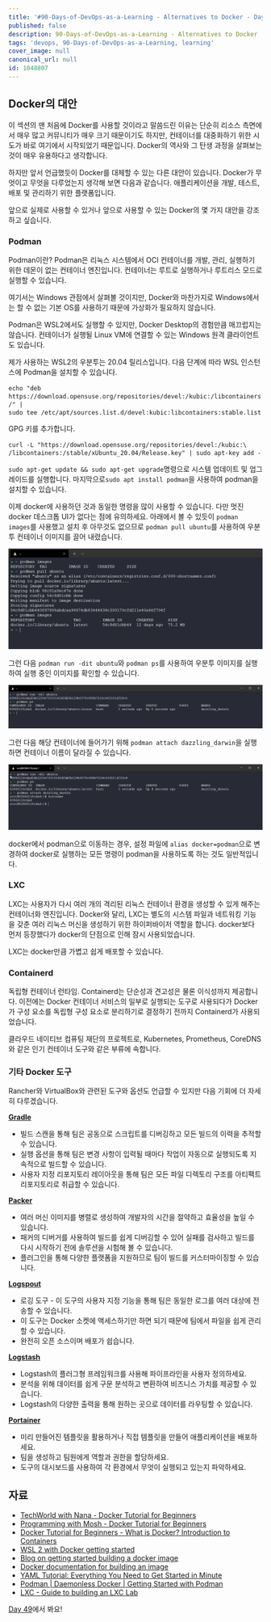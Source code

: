 ```yaml
---
title: '#90-Days-of-DevOps-as-a-Learning - Alternatives to Docker - Day 48'
published: false
description: 90-Days-of-DevOps-as-a-Learning - Alternatives to Docker
tags: 'devops, 90-Days-of-DevOps-as-a-Learning, learning'
cover_image: null
canonical_url: null
id: 1048807
---
```


## Docker의 대안

이 섹션의 맨 처음에 Docker를 사용할 것이라고 말씀드린 이유는 단순히 리소스 측면에서 매우 많고 커뮤니티가 매우 크기 때문이기도 하지만, 컨테이너를 대중화하기 위한 시도가 바로 여기에서 시작되었기 때문입니다. Docker의 역사와 그 탄생 과정을 살펴보는 것이 매우 유용하다고 생각합니다.

하지만 앞서 언급했듯이 Docker를 대체할 수 있는 다른 대안이 있습니다. Docker가 무엇이고 무엇을 다루었는지 생각해 보면 다음과 같습니다. 애플리케이션을 개발, 테스트, 배포 및 관리하기 위한 플랫폼입니다.

앞으로 실제로 사용할 수 있거나 앞으로 사용할 수 있는 Docker의 몇 가지 대안을 강조하고 싶습니다.

### Podman

Podman이란? Podman은 리눅스 시스템에서 OCI 컨테이너를 개발, 관리, 실행하기 위한 데몬이 없는 컨테이너 엔진입니다. 컨테이너는 루트로 실행하거나 루트리스 모드로 실행할 수 있습니다.

여기서는 Windows 관점에서 살펴볼 것이지만, Docker와 마찬가지로 Windows에서는 할 수 없는 기본 OS를 사용하기 때문에 가상화가 필요하지 않습니다.

Podman은 WSL2에서도 실행할 수 있지만, Docker Desktop의 경험만큼 매끄럽지는 않습니다. 컨테이너가 실행될 Linux VM에 연결할 수 있는 Windows 원격 클라이언트도 있습니다.

제가 사용하는 WSL2의 우분투는 20.04 릴리스입니다. 다음 단계에 따라 WSL 인스턴스에 Podman을 설치할 수 있습니다.

```Shell
echo "deb https://download.opensuse.org/repositories/devel:/kubic:/libcontainers:/stable/xUbuntu_20.04/ /" |
sudo tee /etc/apt/sources.list.d/devel:kubic:libcontainers:stable.list
```

GPG 키를 추가합니다.

```Shell
curl -L "https://download.opensuse.org/repositories/devel:/kubic:\
/libcontainers:/stable/xUbuntu_20.04/Release.key" | sudo apt-key add -
```

`sudo apt-get update && sudo apt-get upgrade`명령으로 시스템 업데이트 및 업그레이드를 실행합니다. 마지막으로`sudo apt install podman`을 사용하여 podman을 설치할 수 있습니다.

이제 docker에 사용하던 것과 동일한 명령을 많이 사용할 수 있습니다. 다만 멋진 docker 데스크톱 UI가 없다는 점에 유의하세요. 아래에서 볼 수 있듯이 `podman images`를 사용했고 설치 후 아무것도 없으므로 `podman pull ubuntu`를 사용하여 우분투 컨테이너 이미지를 끌어 내렸습니다.

![](/2022/Days/Images/Day48_Containers1.png)

그런 다음 `podman run -dit ubuntu`와 `podman ps`를 사용하여 우분투 이미지를 실행하여 실행 중인 이미지를 확인할 수 있습니다.

![](/2022/Days/Images/Day48_Containers2.png)

그런 다음 해당 컨테이너에 들어가기 위해 `podman attach dazzling_darwin`을 실행하면 컨테이너 이름이 달라질 수 있습니다.

![](/2022/Days/Images/Day48_Containers3.png)

docker에서 podman으로 이동하는 경우, 설정 파일에 `alias docker=podman`으로 변경하여 docker로 실행하는 모든 명령이 podman을 사용하도록 하는 것도 일반적입니다.

### LXC

LXC는 사용자가 다시 여러 개의 격리된 리눅스 컨테이너 환경을 생성할 수 있게 해주는 컨테이너화 엔진입니다. Docker와 달리, LXC는 별도의 시스템 파일과 네트워킹 기능을 갖춘 여러 리눅스 머신을 생성하기 위한 하이퍼바이저 역할을 합니다. docker보다 먼저 등장했다가 docker의 단점으로 인해 잠시 사용되었습니다.

LXC는 docker만큼 가볍고 쉽게 배포할 수 있습니다.

### Containerd

독립형 컨테이너 런타임. Containerd는 단순성과 견고성은 물론 이식성까지 제공합니다. 이전에는 Docker 컨테이너 서비스의 일부로 실행되는 도구로 사용되다가 Docker가 구성 요소를 독립형 구성 요소로 분리하기로 결정하기 전까지 Containerd가 사용되었습니다.

클라우드 네이티브 컴퓨팅 재단의 프로젝트로, Kubernetes, Prometheus, CoreDNS와 같은 인기 컨테이너 도구와 같은 부류에 속합니다.

### 기타 Docker 도구

Rancher와 VirtualBox와 관련된 도구와 옵션도 언급할 수 있지만 다음 기회에 더 자세히 다루겠습니다.

[**Gradle**](https://gradle.org/)

- 빌드 스캔을 통해 팀은 공동으로 스크립트를 디버깅하고 모든 빌드의 이력을 추적할 수 있습니다.
- 실행 옵션을 통해 팀은 변경 사항이 입력될 때마다 작업이 자동으로 실행되도록 지속적으로 빌드할 수 있습니다.
- 사용자 지정 리포지토리 레이아웃을 통해 팀은 모든 파일 디렉토리 구조를 아티팩트 리포지토리로 취급할 수 있습니다.

[**Packer**](https://packer.io/)

- 여러 머신 이미지를 병렬로 생성하여 개발자의 시간을 절약하고 효율성을 높일 수 있습니다.
- 패커의 디버거를 사용하여 빌드를 쉽게 디버깅할 수 있어 실패를 검사하고 빌드를 다시 시작하기 전에 솔루션을 시험해 볼 수 있습니다.
- 플러그인을 통해 다양한 플랫폼을 지원하므로 팀이 빌드를 커스터마이징할 수 있습니다.

[**Logspout**](https://github.com/gliderlabs/logspout)

- 로깅 도구 - 이 도구의 사용자 지정 기능을 통해 팀은 동일한 로그를 여러 대상에 전송할 수 있습니다.
- 이 도구는 Docker 소켓에 액세스하기만 하면 되기 때문에 팀에서 파일을 쉽게 관리할 수 있습니다.
- 완전히 오픈 소스이며 배포가 쉽습니다.

[**Logstash**](https://www.elastic.co/products/logstash)

- Logstash의 플러그형 프레임워크를 사용해 파이프라인을 사용자 정의하세요.
- 분석을 위해 데이터를 쉽게 구문 분석하고 변환하여 비즈니스 가치를 제공할 수 있습니다.
- Logstash의 다양한 출력을 통해 원하는 곳으로 데이터를 라우팅할 수 있습니다.

[**Portainer**](https://www.portainer.io/)

- 미리 만들어진 템플릿을 활용하거나 직접 템플릿을 만들어 애플리케이션을 배포하세요.
- 팀을 생성하고 팀원에게 역할과 권한을 할당하세요.
- 도구의 대시보드를 사용하여 각 환경에서 무엇이 실행되고 있는지 파악하세요.

## 자료

- [TechWorld with Nana - Docker Tutorial for Beginners](https://www.youtube.com/watch?v=3c-iBn73dDE)
- [Programming with Mosh - Docker Tutorial for Beginners](https://www.youtube.com/watch?v=pTFZFxd4hOI)
- [Docker Tutorial for Beginners - What is Docker? Introduction to Containers](https://www.youtube.com/watch?v=17Bl31rlnRM&list=WL&index=128&t=61s)
- [WSL 2 with Docker getting started](https://www.youtube.com/watch?v=5RQbdMn04Oc)
- [Blog on getting started building a docker image](https://stackify.com/docker-build-a-beginners-guide-to-building-docker-images/)
- [Docker documentation for building an image](https://docs.docker.com/develop/develop-images/dockerfile_best-practices/)
- [YAML Tutorial: Everything You Need to Get Started in Minute](https://www.cloudbees.com/blog/yaml-tutorial-everything-you-need-get-started)
- [Podman | Daemonless Docker | Getting Started with Podman](https://www.youtube.com/watch?v=Za2BqzeZjBk)
- [LXC - Guide to building an LXC Lab](https://www.youtube.com/watch?v=cqOtksmsxfg)

[Day 49](day49.md)에서 봐요!
